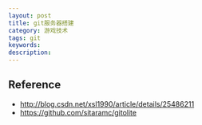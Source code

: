 ```yaml
---
layout: post
title: git服务器搭建
category: 游戏技术
tags: git
keywords: 
description: 
---
```



## Reference

* <http://blog.csdn.net/xsl1990/article/details/25486211>
* <https://github.com/sitaramc/gitolite>